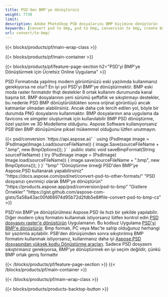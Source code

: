 ```yaml
---
title: PSD'den BMP'ye dönüştürücü
weight: 7730
limit: 
description: Adobe PhotoShop PSD dosyalarını BMP biçimine dönüştürün
keywords: [convert psd to bmp, psd to bmp, conversion to bmp, create bmp from psd, print psd as bmp]
url: convert/to-bmp/
---
```


{{< blocks/products/pf/main-wrap-class >}}

{{< blocks/products/pf/main-container >}}

{{< blocks/products/pf/feature-page-section h2="PSD'yi BMP'ye Dönüştürmek için Ücretsiz Online Uygulama" >}}
<p>PSD Formatında yapılmış modern görüntünüzü eski yazılımda kullanmanız gerekiyorsa ne olur? En iyi yol PSD'yi BMP'ye dönüştürmektir. BMP eski moda raster formatıdır thqt destekler 8 ortak kullanım durumunda kanal başına bit. BMP dosyalarının yeni sürümü şeffaflık ve sıkıştırmayı destekler, bu nedenle PSD BMP dönüştürüldükten sonra orijinal görüntüyü ancak katmanlar olmadan alabilirsiniz. Ancak daha çok tercih edilen yol, böyle bir durumda PNG dosyalarını kullanmaktır. BMP dosyalarının ana uygulama da favicons ve simgeler oluşturmak için kullanılabilir BMP PSD dönüştürme, özel yazılım ve 3D Modelleme olduğunu. Aspose Software kullanıyorsanız PSB'den BMP dönüşümüne piksel mükemmel olduğunu lütfen unutmayın.</p>
{{< psd/conversion `https://api.aspose.ai/` 
`    using (PsdImage image = (PsdImage)Image.Load(sourceFileName))
    {
        image.Save(sourceFileName + ".bmp",  new BmpOptions());
    }` 
`    public static void saveBmpFormat(String sourceFileName) {
        try (PsdImage image = (PsdImage) Image.load(sourceFileName)) {
            image.save(sourceFileName + ".bmp", new BmpOptions());
        }
    }` 
	"bmp" 
"Dönüştürme örneği PSD'den BMP'ye Aspose.PSD kullanarak yapabilirsiniz"  "https://docs.aspose.com/psd/net/convert-psd-to-other-formats/" 
"PSD dosyanızı çevrimiçi olarak BMP'ye dönüştürün" "https://products.aspose.app/psd/conversion/psd-to-bmp" 
"Gistlere Örnekler" "https://gist.github.com/aspose-com-gists/5a58a43ac00fd68974d95b72d2fdb5e8#file-convert-psd-to-bmp-cs" >}}
<p>PSD'nin BMP'ye dönüştürülmesi Aspose.PSD ile hızlı bir şekilde yapılabilir. Diğer modern çıkış formatını kullanmak istiyorsanız lütfen kontrol edin <a href="/psd/convert">PSD dosyasını raster'e dönüştürün</a> Uygulamanın. Bu kodsuz Uygulama <a href="/psd/convert/to-bmp">PSD'yi BMP'e dönüştürür</a>. Bmp formatı, PC veya Mac'te sahip olduğunuz herhangi bir yazılımla açılabilir. PSB'den dönüşümden sonra sıkıştırılmış BMP formatını kullanmak istiyorsanız, kullanmanız daha iyi <a href="/psd">Aspose.PSD dosyasından yüksek kodlu Dönüştürme araçları</a>. Sadece PSD dosyasını sıkıştırmanız gerekiyorsa, BMP'ye dönüştürmek en iyi seçim değildir, çünkü BMP ortak geniş formattır</p>
{{< /blocks/products/pf/feature-page-section >}}
{{< /blocks/products/pf/main-container >}}


{{< /blocks/products/pf/main-wrap-class >}}

{{< blocks/products/products-backtop-button >}}

